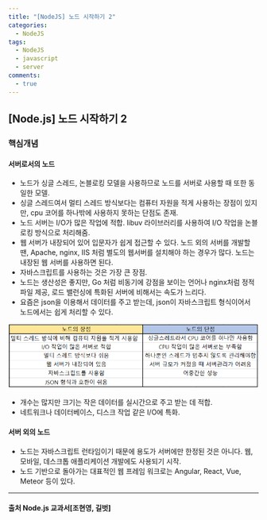 ```yaml
---
title: "[NodeJS] 노드 시작하기 2"
categories:
  - NodeJS
tags:
  - NodeJS
  - javascript
  - server
comments:
  - true
---
```

## [Node.js] 노드 시작하기 2

### 핵심개념

#### 서버로서의 노드
* 노드가 싱글 스레드, 논블로킹 모델을 사용하므로 노드를 서버로 사용할 때 또한 동일한 모델.
* 싱글 스레드여서 멀티 스레드 방식보다는 컴퓨터 자원을 적게 사용하는 장점이 있지만, cpu 코어를 하나밖에 사용하지 못하는 단점도 존재.
* 노드 서버는 I/O가 많은 작업에 적합. libuv 라이브러리를 사용하여 I/O 작업을 논블로킹 방식으로 처리해줌.
* 웹 서버가 내장되어 있어 입문자가 쉽게 접근할 수 있다. 노드 외의 서버를 개발할땐, Apache, nginx, IIS 처럼 별도의 웹서버를 설치해야 하는 경우가 많다. 노드는 내장된 웹 서버를 사용하면 된다.
* 자바스크립트를 사용하는 것은 가장 큰 장점. 
* 노드는 생산성은 좋지만, Go 처럼 비동기에 강점을 보이는 언어나 nginx처럼 정적 파일 제공, 로드 밸런싱에 특화된 서버에 비해서는 속도가 느리다.
* 요즘은 json을 이용해서 데이터를 주고 받는데, json이 자바스크립트 형식이어서 노드에서는 쉽게 처리할 수 있다.
  
![](/assets/img/Algorithm/201907031.png)

* 개수는 많지만 크기는 작은 데이터를 실시간으로 주고 받는 데 적합.
* 네트워크나 데이터베이스, 디스크 작업 같은 I/O에 특화.

#### 서버 외의 노드
* 노드는 자바스크립트 런타임이기 때문에 용도가 서버에만 한정된 것은 아니다. 웹, 모바일, 데스크톱 애플리케이션 개발에도 사용되기 시작.
* 노드 기반으로 돌아가는 대표적인 웹 프레임 워크로는 Angular, React, Vue, Meteor 등이 있다.

---
#### 출처 Node.js 교과서[조현영, 길벗]